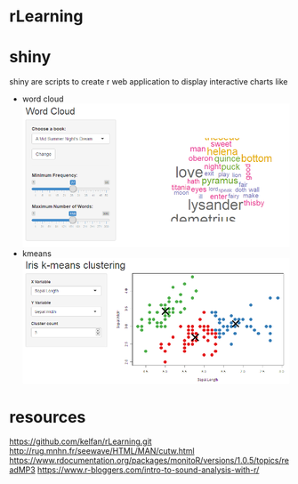 # rLearning

# shiny 
shiny are scripts to create r web application to display interactive charts like 

- word cloud
![word cloud](https://github.com/kelfan/rLearning/blob/master/shiny/21-word-cloud.png?raw=true)
- kmeans
![kmeans](https://github.com/kelfan/rLearning/blob/master/shiny/22-kmeans.png?raw=true)

# resources 
https://github.com/kelfan/rLearning.git
http://rug.mnhn.fr/seewave/HTML/MAN/cutw.html
https://www.rdocumentation.org/packages/monitoR/versions/1.0.5/topics/readMP3
https://www.r-bloggers.com/intro-to-sound-analysis-with-r/